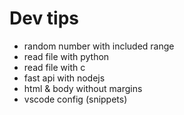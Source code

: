 # Dev tips

- random number with included range
- read file with python
- read file with c
- fast api with nodejs
- html & body without margins
- vscode config (snippets)